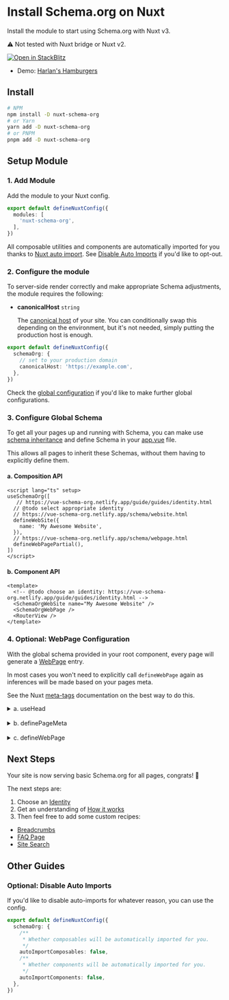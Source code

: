 <script setup>
import { useSchemaOrg, defineHowTo } from '@vueuse/schema-org'

useSchemaOrg(
  defineHowTo({
    name: 'Install Schema.org on Nuxt',
    description: 'Install the module to start using Schema.org with Nuxt v3.',
    totalTime: 'PT2M',
    image: '/og.png',
    step: [
        {
          name: 'Install dependencies',
          url: '#install',
          itemListElement: [
            { text: 'Within your console run the following: `npm install -d nuxt-schema-org`.' }
          ]
        },
      {
        name: 'Setup module',
        url: '#setup-module',
        itemListElement: [
          { text: 'Add the module to your Nuxt config.' },
          { text: 'Configure the module using the `schemaOrg` key in your nuxt.config.ts file.' }
        ]
      },
    ]
  })
)
</script>

# <i-logos-nuxt-icon class="text-30px" /> Install Schema.org on Nuxt

Install the module to start using Schema.org with Nuxt v3. 

⚠️ Not tested with Nuxt bridge or Nuxt v2.

<a href="https://stackblitz.com/edit/nuxt-starter-z9np1t?file=app.vue" target="_blank">
  <img alt="Open in StackBlitz" src="https://camo.githubusercontent.com/bf5c9492905b6d3b558552de2c848c7cce2e0a0f0ff922967115543de9441522/68747470733a2f2f646576656c6f7065722e737461636b626c69747a2e636f6d2f696d672f6f70656e5f696e5f737461636b626c69747a2e737667">
</a>

- Demo: [Harlan's Hamburgers](https://harlans-hamburgers.netlify.app/)

## Install

```bash
# NPM
npm install -D nuxt-schema-org
# or Yarn
yarn add -D nuxt-schema-org
# or PNPM
pnpm add -D nuxt-schema-org
```

## Setup Module

### 1. Add Module

Add the module to your Nuxt config.

```ts nuxt.config.ts
export default defineNuxtConfig({
  modules: [
    'nuxt-schema-org',
  ],
})
```

All composable utilities and components are automatically imported for you thanks to [Nuxt auto import](https://v3.nuxtjs.org/guide/concepts/auto-imports).
See [Disable Auto Imports](#optional-disable-auto-imports) if you'd like to opt-out.


### 2. Configure the module

To server-side render correctly and make appropriate Schema adjustments, the module requires the following:

- **canonicalHost** `string`

  The [canonical host](https://developers.google.com/search/docs/advanced/crawling/consolidate-duplicate-urls) of your site. You can conditionally swap this depending on the environment, but it's not needed, simply
putting the production host is enough.

```ts nuxt.config.ts
export default defineNuxtConfig({
  schemaOrg: {
    // set to your production domain  
    canonicalHost: 'https://example.com',
  },
})
```

Check the [global configuration](/guide/global-config.html) if you'd like to make further global configurations.

### 3. Configure Global Schema

To get all your pages up and running with Schema, you can make use [schema inheritance](/guide/how-it-works.html#schema-inheritance) and define
Schema in your [app.vue](https://v3.nuxtjs.org/guide/directory-structure/app) file.

This allows all pages to inherit these Schemas, without them having to explicitly define them.

#### a. Composition API 

```vue app.vue
<script lang="ts" setup>
useSchemaOrg([
   // https://vue-schema-org.netlify.app/guide/guides/identity.html
  // @todo select appropriate identity
  // https://vue-schema-org.netlify.app/schema/website.html
  defineWebSite({
    name: 'My Awesome Website',
  }),
  // https://vue-schema-org.netlify.app/schema/webpage.html
  defineWebPagePartial(),
])
</script>
```

#### b. Component API

```vue app.vue
<template>
  <!-- @todo choose an identity: https://vue-schema-org.netlify.app/guide/guides/identity.html -->
  <SchemaOrgWebSite name="My Awesome Website" />
  <SchemaOrgWebPage />
  <RouterView />
</template>
```

### 4. Optional: WebPage Configuration

With the global schema provided in your root component, every page will generate a [WebPage](/schema/webpage) entry. 

In most cases you won't need to explicitly call `defineWebPage` again as 
inferences will be made based on your pages meta.

See the Nuxt [meta-tags](https://v3.nuxtjs.org/migration/meta#meta-tags) documentation on the best way to do this.

<details>
  <summary>a. useHead</summary>


Only supports the following inferences:
- title _`document.title`_
- description _`meta[name="description"]`_
- image _`meta[property="og:image"]`_

```vue
<script setup>
useHead({
  title: 'Hello World',
  meta: [ 
    { name: 'description',  content: 'This is a description' },
    { property: 'og:image',  content: 'https://example.com/preview.png' },
  ],
});
</script>
```
</details>

<br>

<details>
  <summary>b. definePageMeta</summary>

- Supports all inferences
- Not ideal for dynamic routes

```vue
<script setup>
definePageMeta({
  title: 'Hello World',
  description: 'This is a description',
  dateModified: new Date(2020, 1, 3),
  datePublished: new Date(2020, 1, 1),
  image: '/images/logo.png',
});
</script>
```
</details>

<br>

<details>
  <summary>c. defineWebPage</summary>

If you'd like full control over the WebPage data, you can define it again on any of the pages.

```vue
<script setup>
useSchemaOrg(
  defineWebPage({
    title: 'Hello World',
    description: 'This is a description',
    dateModified: new Date(2020, 1, 3),
    datePublished: new Date(2020, 1, 1),
    image: '/images/logo.png',
  })
)
</script>
```
</details>


## Next Steps

Your site is now serving basic Schema.org for all pages, congrats! 🎉

The next steps are:
1. Choose an [Identity](/guide/guides/identity)
2. Get an understanding of [How it works](/guide/how-it-works)
3. Then feel free to add some custom recipes:

- [Breadcrumbs](/guide/recipes/breadcrumbs)
- [FAQ Page](/guide/recipes/faq)
- [Site Search](/guide/recipes/faq)

## Other Guides

### Optional: Disable Auto Imports

If you'd like to disable auto-imports for whatever reason, you can use the config.

```ts nuxt.config.ts
export default defineNuxtConfig({
  schemaOrg: {
    /**
     * Whether composables will be automatically imported for you.
     */
    autoImportComposables: false,
    /**
     * Whether components will be automatically imported for you.
     */
    autoImportComponents: false,
  },
})
```
